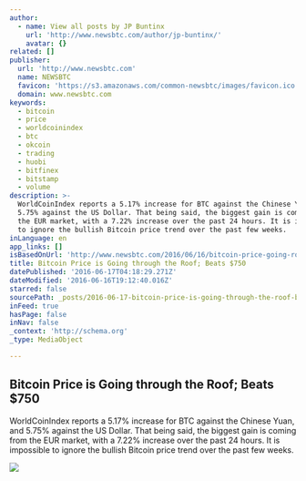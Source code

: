 ```yaml
---
author:
  - name: View all posts by JP Buntinx
    url: 'http://www.newsbtc.com/author/jp-buntinx/'
    avatar: {}
related: []
publisher:
  url: 'http://www.newsbtc.com'
  name: NEWSBTC
  favicon: 'https://s3.amazonaws.com/common-newsbtc/images/favicon.ico'
  domain: www.newsbtc.com
keywords:
  - bitcoin
  - price
  - worldcoinindex
  - btc
  - okcoin
  - trading
  - huobi
  - bitfinex
  - bitstamp
  - volume
description: >-
  WorldCoinIndex reports a 5.17% increase for BTC against the Chinese Yuan, and
  5.75% against the US Dollar. That being said, the biggest gain is coming from
  the EUR market, with a 7.22% increase over the past 24 hours. It is impossible
  to ignore the bullish Bitcoin price trend over the past few weeks.
inLanguage: en
app_links: []
isBasedOnUrl: 'http://www.newsbtc.com/2016/06/16/bitcoin-price-going-roof-beats-750/'
title: Bitcoin Price is Going through the Roof; Beats $750
datePublished: '2016-06-17T04:18:29.271Z'
dateModified: '2016-06-16T19:12:40.016Z'
starred: false
sourcePath: _posts/2016-06-17-bitcoin-price-is-going-through-the-roof-beats-dollar750.md
inFeed: true
hasPage: false
inNav: false
_context: 'http://schema.org'
_type: MediaObject

---
```

<article style=""><h1>Bitcoin Price is Going through the Roof; Beats $750</h1><p>WorldCoinIndex reports a 5.17% increase for BTC against the Chinese Yuan, and 5.75% against the US Dollar. That being said, the biggest gain is coming from the EUR market, with a 7.22% increase over the past 24 hours. It is impossible to ignore the bullish Bitcoin price trend over the past few weeks.</p><img src="http://s3.amazonaws.com/main-newsbtc-images/2016/06/16152632/shutterstock_199243865.jpg" /></article>